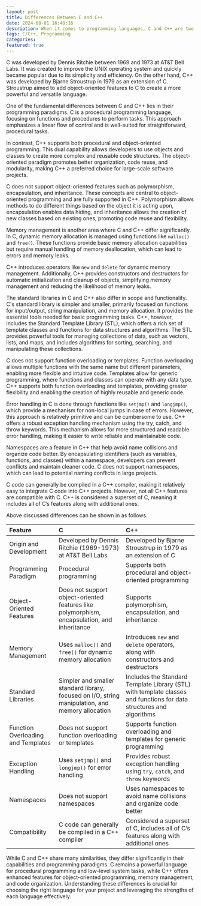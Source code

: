 ```yaml
---
layout: post
title: Differences Between C and C++
date: 2024-08-01 16:40:16
description: When it comes to programming languages, C and C++ are two of the most prominent and widely used languages in the world. Both languages have their own unique features and benefits, making them suitable for different types of projects. In this blog post, we'll explore the key differences between C and C++, from their origins and development to their programming paradigms, memory management, and more.
tags: C/C++, Programming
categories:
featured: true
---
```


C was developed by Dennis Ritchie between 1969 and 1973 at AT&T Bell Labs. It was created to improve the UNIX operating system and quickly became popular due to its simplicity and efficiency. On the other hand, C++ was developed by Bjarne Stroustrup in 1979 as an extension of C. Stroustrup aimed to add object-oriented features to C to create a more powerful and versatile language.

One of the fundamental differences between C and C++ lies in their programming paradigms. C is a procedural programming language, focusing on functions and procedures to perform tasks. This approach emphasizes a linear flow of control and is well-suited for straightforward, procedural tasks.

In contrast, C++ supports both procedural and object-oriented programming. This dual capability allows developers to use objects and classes to create more complex and reusable code structures. The object-oriented paradigm promotes better organization, code reuse, and modularity, making C++ a preferred choice for large-scale software projects.

C does not support object-oriented features such as polymorphism, encapsulation, and inheritance. These concepts are central to object-oriented programming and are fully supported in C++. Polymorphism allows methods to do different things based on the object it is acting upon, encapsulation enables data hiding, and inheritance allows the creation of new classes based on existing ones, promoting code reuse and flexibility.

Memory management is another area where C and C++ differ significantly. In C, dynamic memory allocation is managed using functions like `malloc()` and `free()`. These functions provide basic memory allocation capabilities but require manual handling of memory deallocation, which can lead to errors and memory leaks.

C++ introduces operators like `new` and `delete` for dynamic memory management. Additionally, C++ provides constructors and destructors for automatic initialization and cleanup of objects, simplifying memory management and reducing the likelihood of memory leaks.

The standard libraries in C and C++ also differ in scope and functionality. C's standard library is simpler and smaller, primarily focused on functions for input/output, string manipulation, and memory allocation. It provides the essential tools needed for basic programming tasks. C++, however, includes the Standard Template Library (STL), which offers a rich set of template classes and functions for data structures and algorithms. The STL provides powerful tools for managing collections of data, such as vectors, lists, and maps, and includes algorithms for sorting, searching, and manipulating these collections.

C does not support function overloading or templates. Function overloading allows multiple functions with the same name but different parameters, enabling more flexible and intuitive code. Templates allow for generic programming, where functions and classes can operate with any data type. C++ supports both function overloading and templates, providing greater flexibility and enabling the creation of highly reusable and generic code.

Error handling in C is done through functions like `setjmp()` and `longjmp()`, which provide a mechanism for non-local jumps in case of errors. However, this approach is relatively primitive and can be cumbersome to use. C++ offers a robust exception handling mechanism using the try, catch, and throw keywords. This mechanism allows for more structured and readable error handling, making it easier to write reliable and maintainable code.

Namespaces are a feature in C++ that help avoid name collisions and organize code better. By encapsulating identifiers (such as variables, functions, and classes) within a namespace, developers can prevent conflicts and maintain cleaner code. C does not support namespaces, which can lead to potential naming conflicts in large projects.

C code can generally be compiled in a C++ compiler, making it relatively easy to integrate C code into C++ projects. However, not all C++ features are compatible with C. C++ is considered a superset of C, meaning it includes all of C’s features along with additional ones.

Above discussed differences can be shown in as follows.

| Feature                         | C                                  | C++                                     |
| :------------------------------ | :--------------------------------- | :-------------------------------------- |
| Origin and Development          | Developed by Dennis Ritchie (1969-1973) at AT&T Bell Labs | Developed by Bjarne Stroustrup in 1979 as an extension of C   |
| Programming Paradigm            | Procedural programming             | Supports both procedural and object-oriented programming       |
| Object-Oriented Features        | Does not support object-oriented features like polymorphism, encapsulation, and inheritance | Supports polymorphism, encapsulation, and inheritance         |
| Memory Management               | Uses `malloc()` and `free()` for dynamic memory allocation | Introduces `new` and `delete` operators, along with constructors and destructors |
| Standard Libraries              | Simpler and smaller standard library, focused on I/O, string manipulation, and memory allocation | Includes the Standard Template Library (STL) with template classes and functions for data structures and algorithms |
| Function Overloading and Templates | Does not support function overloading or templates | Supports function overloading and templates for generic programming |
| Exception Handling              | Uses `setjmp()` and `longjmp()` for error handling | Provides robust exception handling using `try`, `catch`, and `throw` keywords |
| Namespaces                      | Does not support namespaces        | Uses namespaces to avoid name collisions and organize code better |
| Compatibility                   | C code can generally be compiled in a C++ compiler | Considered a superset of C, includes all of C’s features along with additional ones |



While C and C++ share many similarities, they differ significantly in their capabilities and programming paradigms. C remains a powerful language for procedural programming and low-level system tasks, while C++ offers enhanced features for object-oriented programming, memory management, and code organization. Understanding these differences is crucial for choosing the right language for your project and leveraging the strengths of each language effectively.